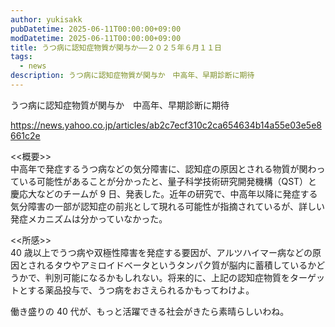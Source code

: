 ```yaml
---
author: yukisakk
pubDatetime: 2025-06-11T00:00:00+09:00
modDatetime: 2025-06-11T00:00:00+09:00
title: うつ病に認知症物質が関与か——２０２５年６月１１日
tags:
  - news
description: うつ病に認知症物質が関与か　中高年、早期診断に期待
---
```


うつ病に認知症物質が関与か　中高年、早期診断に期待

https://news.yahoo.co.jp/articles/ab2c7ecf310c2ca654634b14a55e03e5e8661c2e

<<概要>>\
中高年で発症するうつ病などの気分障害に、認知症の原因とされる物質が関わっている可能性があることが分かったと、量子科学技術研究開発機構（QST）と慶応大などのチームが 9 日、発表した。近年の研究で、中高年以降に発症する気分障害の一部が認知症の前兆として現れる可能性が指摘されているが、詳しい発症メカニズムは分かっていなかった。

<<所感>>\
40 歳以上でうつ病や双極性障害を発症する要因が、アルツハイマー病などの原因とされるタウやアミロイドベータというタンパク質が脳内に蓄積しているかどうかで、判別可能になるかもしれない。将来的に、上記の認知症物質をターゲットとする薬品投与で、うつ病をおさえられるかもってわけよ。

働き盛りの 40 代が、もっと活躍できる社会がきたら素晴らしいわね。
